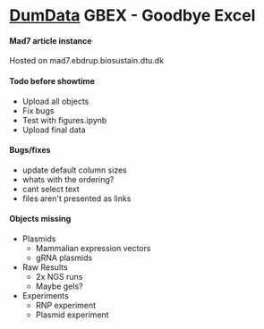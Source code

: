 # [DumData]((https://dumdata.com)) GBEX - Goodbye Excel
#### Mad7 article instance
Hosted on mad7.ebdrup.biosustain.dtu.dk
#### Todo before showtime
- Upload all objects
- Fix bugs
- Test with figures.ipynb
- Upload final data 
#### Bugs/fixes
- update default column sizes
- whats with the ordering?
- cant select text
- files aren't presented as links
#### Objects missing
- Plasmids
    - Mammalian expression vectors
    - gRNA plasmids
- Raw Results
    - 2x NGS runs
    - Maybe gels?
- Experiments
    - RNP experiment
    - Plasmid experiment